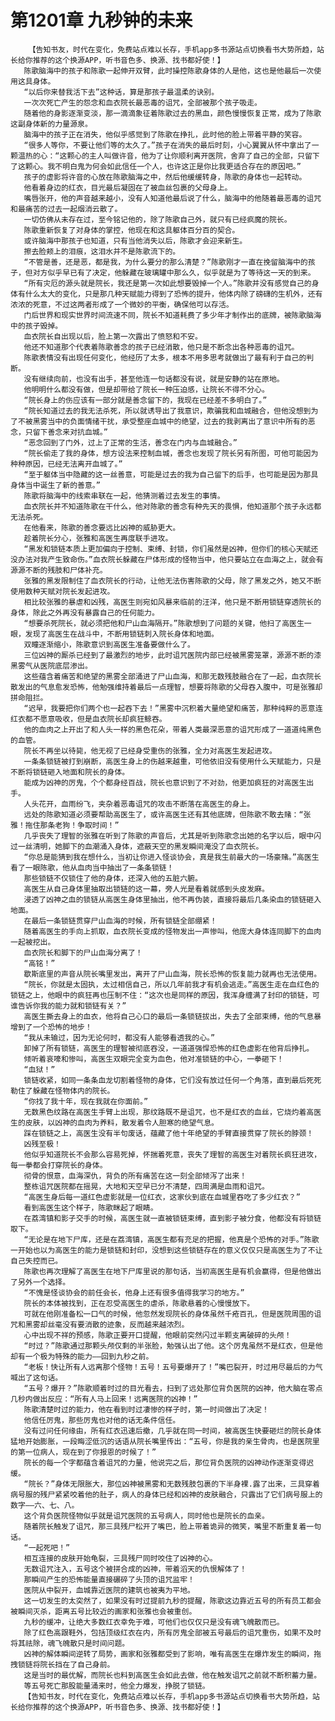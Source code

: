 # 第1201章 九秒钟的未来
        【告知书友，时代在变化，免费站点难以长存，手机app多书源站点切换看书大势所趋，站长给你推荐的这个换源APP，听书音色多、换源、找书都好使！】
       陈歌脑海中的孩子和陈歌一起伸开双臂，此时操控陈歌身体的人是他，这也是他最后一次使用这具身体。
       “以后你来替我活下去”这种话，算是那孩子最温柔的诀别。
       一次次死亡产生的怨念和血衣院长最恶毒的诅咒，全部被那个孩子吸走。
       随着他的身影逐渐变淡，那一滴滴象征着陈歌过去的黑血，颜色慢慢恢复正常，成为了陈歌这副身体新的力量源泉。
       脑海中的孩子正在消失，他似乎感觉到了陈歌在挣扎，此时他的脸上带着平静的笑容。
       “很多人等你，不要让他们等的太久了。”孩子在消失的最后时刻，小心翼翼从怀中拿出了一颗温热的心：“这颗心的主人叫做许音，他为了让你顺利离开医院，舍弃了自己的全部，只留下了这颗心。我不明白鬼为何会如此信任一个人，也许这正是你比我更适合存在的原因吧。”
       孩子的虚影将许音的心放在陈歌脑海之中，然后他缓缓转身，陈歌的身体也一起转动。
       他看着身边的红衣，目光最后凝固在了被血丝包裹的父母身上。
       嘴唇张开，他的声音越来越小，没有人知道他最后说了什么，脑海中的他随着最恶毒的诅咒和最痛苦的过去一起烟消云散了。
       一切仿佛从未存在过，至今铭记他的，除了陈歌自己外，就只有已经疯魔的院长。
       陈歌重新恢复了对身体的掌控，他现在和这具躯体百分百的契合。
       或许脑海中那孩子也知道，只有当他消失以后，陈歌才会迎来新生。
       擦去脸颊上的泪痕，这泪水并不是陈歌流下的。
       “不管是善，还是恶，都是我，为什么要分的那么清楚？”陈歌刚才一直在挽留脑海中的孩子，但对方似乎早已有了决定，他躲藏在玻璃罐中那么久，似乎就是为了等待这一天的到来。
       “所有灾厄的源头就是院长，我还是第一次如此想要毁掉一个人。”陈歌并没有感觉自己的身体有什么太大的变化，只是那几种天赋能力得到了恐怖的提升，他体内除了磅礴的生机外，还有浓浓的死意，不过这两者形成了一个微妙的平衡，确保他可以存活。
       门后世界和现实世界时间流速不同，院长不知道耗费了多少年才制作出的底牌，被陈歌脑海中的孩子毁掉。
       血衣院长自出现以后，脸上第一次露出了愤怒和不安。
       他还不知道那个代表着陈歌善念的孩子已经消散，他只是不断念出各种恶毒的诅咒。
       陈歌表情没有出现任何变化，他经历了太多，根本不用多思考就做出了最有利于自己的判断。
       没有继续向前，也没有出手，甚至他连一句话都没有说，就是安静的站在原地。
       他明明什么都没有做，但是却带给了院长一种压迫感，让院长不得不分心。
       “院长身上的伤应该有一部分就是善念留下的，我现在已经差不多明白了。”
       “院长知道过去的我无法杀死，所以就诱导出了我意识，欺骗我和血城融合，但他没想到为了不被黑雾当中的负面情绪干扰，承受整座血城中的绝望，过去的我剥离出了意识中所有的恶念，只留下善念来对抗血城。”
       “恶念回到了门外，过上了正常的生活，善念在门内与血城融合。”
       “院长偷走了我的身体，想方设法来控制血城，善念也发现了院长另有所图，可他可能因为种种原因，已经无法离开血城了。”
       “至于躯体当中隐藏的这一丝善意，可能是过去的我为自己留下的后手，也可能是因为那具身体当中诞生了新的善意。”
       陈歌将脑海中的线索串联在一起，他猜测着过去发生的事情。
       血衣院长并不知道陈歌在干什么，他对陈歌的善念有种先天的畏惧，他知道那个孩子永远都无法杀死。
       在他看来，陈歌的善念要远比凶神的威胁更大。
       趁着院长分心，张雅和高医生再度联手进攻。
       “黑发和锁链本质上更加偏向于控制、束缚、封锁，你们虽然是凶神，但你们的核心天赋还没办法对我产生致命伤。”血衣院长躲藏在尸体形成的怪物当中，他只要站立在血海之上，就会有源源不断的残肢和尸体补充。
       张雅的黑发限制住了血衣院长的行动，让他无法伤害陈歌的父母，除了黑发之外，她又不断使用数种天赋对院长发起进攻。
       相比较张雅的暴虐和凶残，高医生则宛如风暴来临前的汪洋，他只是不断用锁链穿透院长的身体，除此之外再没有暴露自己的任何能力。
       “想要杀死院长，就必须把他和尸山血海隔开。”陈歌想到了问题的关键，他扫了高医生一眼，发现了高医生在战斗中，不断用锁链刺入院长身体和地面。
       双瞳逐渐缩小，陈歌意识到高医生准备要做什么了。
       三位凶神的厮杀已经到了最激烈的地步，此时诅咒医院内部已经被黑雾笼罩，源源不断的漆黑雾气从医院底层渗出。
       这些蕴含着痛苦和绝望的黑雾全部涌进了尸山血海，和那无数残肢融合在了一起，血衣院长散发出的气息愈发恐怖，他勉强维持着最后一点理智，想要将陈歌的父母吞入腹中，可是张雅却拼命阻拦。
       “迟早，我要把你们两个也一起吞下去！”黑雾中沉积着大量绝望和痛苦，那种纯粹的恶意连红衣都不愿意吸收，但是血衣院长却疯狂鲸吞。
       他的血肉之上开出了和人头一样的黑色花朵，带着人类最深恶意的诅咒形成了一道道纯黑色的血管。
       院长不再坐以待毙，他无视了已经身受重伤的张雅，全力对高医生发起进攻。
       一条条锁链被打到崩断，高医生身上的伤越来越重，可他依旧没有使用什么天赋能力，只是不断将锁链砸入地面和院长的身体。
       能成为凶神的厉鬼，个个都身经百战，院长也意识到了不对劲，他更加疯狂的对高医生出手。
       人头花开，血雨纷飞，夹杂着恶毒诅咒的攻击不断落在高医生的身上。
       远处的陈歌知道必须要帮助高医生了，或许高医生还有其他底牌，但陈歌不敢去赌：“张雅！拖住那条老狗！争取时间！”
       几乎丧失了理智的张雅在听到了陈歌的声音后，尤其是听到陈歌念出她的名字以后，眼中闪过一丝清明，她脚下的血潮涌入身体，遮蔽天空的黑发瞬间淹没了血衣院长。
       “你总是能猜到我在想什么，当初让你进入怪谈协会，真是我生前最大的一场豪赌。”高医生看了一眼陈歌，他从血肉当中抽出了一条条锁链！
       那些锁链不仅锁住了他的身体，还深入他的五脏六腑。
       高医生从自己身体里抽取出锁链的这一幕，旁人光是看着就感到头皮发麻。
       浸透了凶神之血的锁链从高医生身体里抽出，他不再伪装，直接将最后几条染血的锁链砸入地面。
       在最后一条锁链贯穿尸山血海的时候，所有锁链全部绷紧！
       随着高医生的手向上抓取，血衣院长变成的怪物发出一声惨叫，他庞大身体连同脚下的血肉一起被挖出。
       血衣院长和脚下的尸山血海分离了！
       “高铭！”
       歇斯底里的声音从院长嘴里发出，离开了尸山血海，院长恐怖的恢复能力就再也无法使用。
       “院长，你就是太固执，太过相信自己，所以几年前我才有机会逃走。”高医生走在血红色的锁链之上，他眼中的疯狂再也压制不住：“这次也是同样的原因，我浑身缠满了封印的锁链，可谁告诉你我的能力就和锁链有关？”
       高医生撕去身上的血衣，他将自己心口的最后一条锁链拔出，失去了全部束缚，他的气息暴增到了一个恐怖的地步！
       “我从未输过，因为无论何时，都没有人能够看透我的心。”
       卸掉了所有锁链，高医生的理智被彻底吞没，一道道强悍恐怖的红色虚影在他背后挣扎。
       倾听着哀嚎和惨叫，高医生双眼完全变为血色，他对准锁链的中心，一拳砸下！
       “血狱！”
       锁链收紧，如同一条条血龙切割着怪物的身体，它们没有放过任何一个角落，直到最后死死勒住了躲藏在怪物体内的院长。
       “你找了我十年，现在我就在你面前。”
       无数黑色纹路在高医生手臂上出现，那纹路既不是诅咒，也不是红衣的血丝，它烧灼着高医生的皮肤，以凶神的血肉为养料，散发着令人胆寒的绝望气息。
       踩在锁链之上，高医生没有半句废话，蕴藏了他十年绝望的手臂直接贯穿了院长的脖颈！
       凶残至极！
       他似乎知道院长不会那么容易死掉，怀揣着死意，丧失了理智的高医生对着院长疯狂进攻，每一拳都会打穿院长的身体。
       彻骨的恨意，血海深仇，背负的所有痛苦在这一刻全部倾泻了出来！
       整栋诅咒医院都在摇晃，大地和天空早已分不清楚，四周满是血雨和诅咒。
       “高医生身后每一道红色虚影就是一位红衣，这家伙到底在血城里吞吃了多少红衣？”
       看到高医生这个样子，陈歌眯起了眼睛。
       在荔湾镇和影子交手的时候，高医生就一直被锁链束缚，直到影子被分食，他都没有将锁链取下。
       “无论是在地下尸库，还是在荔湾镇，高医生都有充足的把握，他真是个恐怖的对手。”陈歌一开始也以为高医生的能力是锁链和封印，没想到这些锁链存在的意义仅仅只是高医生为了不让自己失控而已。
       陈歌也再次理解了高医生在地下尸库里说的那句话，当初高医生是有机会赢得，但是他做出了另外一个选择。
       “不愧是怪谈协会的前任会长，他身上还有很多值得我学习的地方。”
       院长的本体被找到，正在忍受高医生的虐杀，陈歌悬着的心慢慢放下。
       可就在他刚准备松一口气的时候，他忽然发现院长的身体虽然千疮百孔，但是医院周围的诅咒和黑雾却丝毫没有要消散的迹象，反而越来越浓烈。
       心中出现不祥的预感，陈歌正要开口提醒，他眼前突然闪过半颗支离破碎的头颅！
       “时过？”陈歌通过那颗头颅仅剩的半张脸，勉强认出了他。这个厉鬼虽然不是红衣，但是他却有一个极为特殊的能力——回到九秒之前。
       “老板！快让所有人远离那个怪物！五号！五号要爆开了！”嘴巴裂开，时过用尽最后的力气喊出了这句话。
       “五号？爆开？”陈歌顺着时过的目光看去，扫到了远处那位背负医院的凶神，他大脑在零点几秒内做出反应：“所有人马上回来！远离医院的凶神！”
       陈歌清楚时过的能力，他在看到时过凄惨的样子时，第一时间做出了决定！
       他信任厉鬼，那些厉鬼也对他的话无条件信任。
       没有过问任何缘由，所有红衣迅速后撤，几乎就在同一时间，被高医生快要砸烂的院长身体猛地开始膨胀，一段晦涩低沉的话语从院长嘴里传出：“五号，你是我的亲生骨肉，也是医院里的第一位病人，现在到了你报恩的时候了！”
       院长的每一个字都蕴含着诅咒的力量，他说完之后，那位背负医院的凶神动作逐渐变得迟缓。
       “院长？”身体无限胀大，那位凶神被黑雾和无数残肢包裹的下半身裸.露了出来，三具穿着病号服的残尸紧紧咬着他的肚子，病人的身体已经和凶神的皮肤融合，只露出了它们病号服上的数字——六、七、八。
       这个背负医院怪物似乎就是诅咒医院的五号病人，同时他也是院长的血亲。
       随着院长触发了诅咒，那三具残尸松开了嘴巴，脸上带着诡异的微笑，嘴里不断重复着一句话。
       “一起死吧！”
       相互连接的皮肤开始龟裂，三具残尸同时咬住了凶神的心。
       无数诅咒注入，五号这个被拼合成的凶神，带着滔天的仇恨解体了！
       那瞬间产生的恐怖能量直接碾碎了头顶的诅咒监牢！
       医院从中裂开，血城靠近医院的建筑也被夷为平地。
       这一切发生的太突然了，如果没有时过提前九秒的提醒，陈歌这边靠近五号的所有员工都会被瞬间灭杀，距离五号比较近的画家和张雅也会被重创。
       九秒的缓冲，让绝大多数红衣幸免于难，可他们也仅仅只是没有魂飞魄散而已。
       除了红色高跟鞋外，包括顶级红衣在内，所有厉鬼全部被五号最后的诅咒重伤，如果不及时将其祛除，魂飞魄散只是时间问题。
       凶神的解体瞬间逆转了局势，画家和张雅都受到了影响，唯有高医生在爆炸发生的瞬间，拖拽锁链将院长挡在了自己身前。
       这是当时的最优解，而院长也料到高医生会如此去做，他在触发诅咒之前就不断积蓄力量。
       等五号死亡那股能量涌来时，他全力爆发，挣脱了锁链。
       【告知书友，时代在变化，免费站点难以长存，手机app多书源站点切换看书大势所趋，站长给你推荐的这个换源APP，听书音色多、换源、找书都好使！】